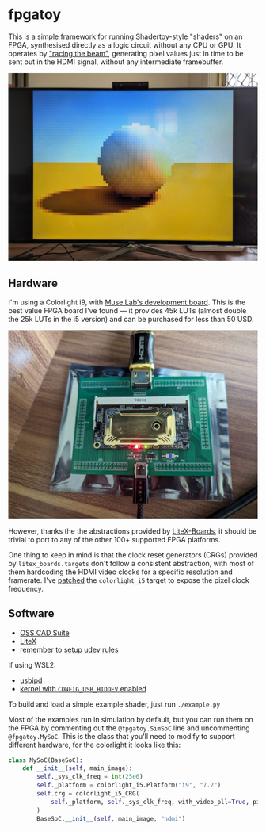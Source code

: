 # fpgatoy

This is a simple framework for running Shadertoy-style "shaders" on an FPGA, synthesised directly as a logic circuit without any CPU or GPU.
It operates by ["racing the beam"](https://tomverbeure.github.io/rtl/2018/11/26/Racing-the-Beam-Ray-Tracer.html),
generating pixel values just in time to be sent out in the HDMI signal, without any intermediate framebuffer.

![](img/human_shader.jpeg)

## Hardware

I'm using a Colorlight i9, with [Muse Lab's development board](https://tomverbeure.github.io/2021/01/22/The-Colorlight-i5-as-FPGA-development-board.html).
This is the best value FPGA board I've found — it provides 45k LUTs (almost double the 25k LUTs in the i5 version) and can be purchased for less than 50 USD.

![](img/colorlight_i9.jpeg)

However, thanks the the abstractions provided by [LiteX-Boards](https://github.com/litex-hub/litex-boards), it should be trivial to port to any of the other 100+ supported FPGA platforms.

One thing to keep in mind is that the clock reset generators (CRGs) provided by `litex_boards.targets` don't follow a consistent abstraction,
with most of them hardcoding the HDMI video clocks for a specific resolution and framerate.
I've [patched](https://github.com/davidar/litex-boards/commit/6acd4fe39d7435a99625aedee195cffe4427d781) the `colorlight_i5` target to expose the pixel clock frequency.

## Software

- [OSS CAD Suite](https://github.com/YosysHQ/oss-cad-suite-build)
- [LiteX](https://github.com/enjoy-digital/litex)
- remember to [setup udev rules](https://github.com/adamgreig/ecpdap/tree/master/drivers)

If using WSL2:
- [usbipd](https://github.com/dorssel/usbipd-win)
- [kernel with `CONFIG_USB_HIDDEV` enabled](https://github.com/microsoft/WSL2-Linux-Kernel/releases/tag/linux-msft-wsl-5.15.150.1)

To build and load a simple example shader, just run `./example.py`

Most of the examples run in simulation by default, but you can run them on the FPGA by
commenting out the `@fpgatoy.SimSoC` line and uncommenting `@fpgatoy.MySoC`.
This is the class that you'll need to modify to support different hardware,
for the colorlight it looks like this:

```py
class MySoC(BaseSoC):
    def __init__(self, main_image):
        self._sys_clk_freq = int(25e6)
        self._platform = colorlight_i5.Platform("i9", "7.2")
        self.crg = colorlight_i5_CRG(
            self._platform, self._sys_clk_freq, with_video_pll=True, pix_clk=25e6
        )
        BaseSoC.__init__(self, main_image, "hdmi")
```
